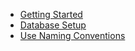 - [Getting Started](getting-started.md)
- [Database Setup](database-setup.md)
- [Use Naming Conventions](use-naming-conventions.md)

